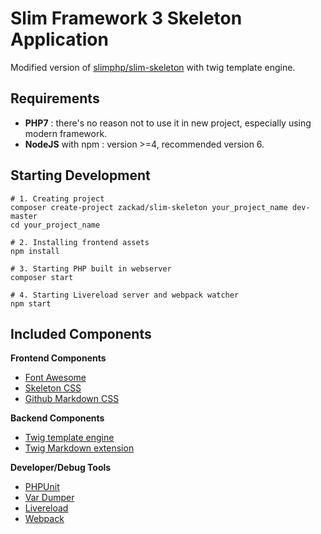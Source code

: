 # Slim Framework 3 Skeleton Application

Modified version of [slimphp/slim-skeleton](https://github.com/slimphp/Slim-Skeleton) with twig template engine.

## Requirements

- **PHP7** : there's no reason not to use it in new project, especially using modern framework.
- **NodeJS** with npm : version >=4, recommended version 6.

## Starting Development


```shell
# 1. Creating project
composer create-project zackad/slim-skeleton your_project_name dev-master
cd your_project_name

# 2. Installing frontend assets
npm install

# 3. Starting PHP built in webserver
composer start

# 4. Starting Livereload server and webpack watcher
npm start
```

## Included Components

**Frontend Components**

- [Font Awesome](https://www.npmjs.com/package/font-awesome)
- [Skeleton CSS](https://www.npmjs.com/package/skeleton-css)
- [Github Markdown CSS](https://www.npmjs.com/package/github-markdown-css)

**Backend Components**

- [Twig template engine](https://packagist.org/packages/twig/twig)
- [Twig Markdown extension](https://packagist.org/packages/jralph/twig-markdown)

**Developer/Debug Tools**

- [PHPUnit](https://packagist.org/packages/phpunit/phpunit)
- [Var Dumper](https://packagist.org/packages/symfony/var-dumper)
- [Livereload](https://www.npmjs.com/package/livereload)
- [Webpack](https://www.npmjs.com/package/webpack)
